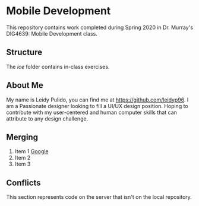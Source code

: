 # Mobile Development
This repository contains work completed during Spring 2020 in Dr. Murray's DIG4639: Mobile Development class.

## Structure
The *ice* folder contains in-class exercises. 

## About Me
My name is Leidy Pulido, you can find me at https://github.com/leidyp96. 
I am a Passionate designer looking to fill a UI/UX design position. Hoping to contribute with my user-centered and human computer skills that can attribute to any design challenge.


## Merging
 1. Item 1 [Google](http://ww.google.com)
 1. Item 2
 1. Item 3

## Conflicts

This section represents code on the server that isn't on the local repository.


